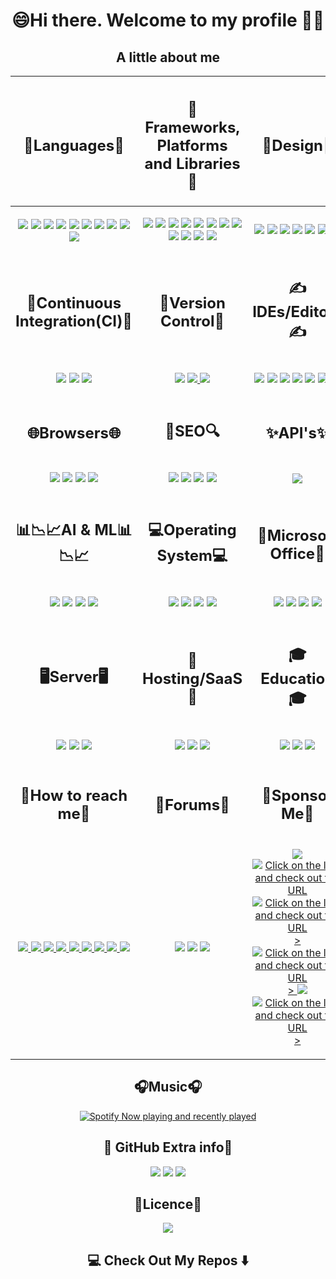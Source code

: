 <h1 align="center"> <!--- Level 2 Heading to align contents -->
  😄Hi there. Welcome to my profile 🤗👋
</h1>

<h2 align="center">A little about me</h2> <!--- Level 2 Heading to align contents -->

<table> <!--- Table Grid format for readability -->
  <thead>
    <tr>
      <th>
        <h2 align="center">🧠Languages🧠</h2> <!--- Level 2 Heading to align contents -->
      </th>
      <th>
        <h2 align="center">🥋Frameworks, Platforms and Libraries🥋</h2> <!--- Level 2 Heading to align contents -->
      </th>
      <th>
        <h2 align="center">🎨Design🎨</h2> <!--- Level 2 Heading to align contents -->
      </th>
    </tr>
  </thead>
  <tbody>
    <tr>
      <td> <!--- Contents for "🧠Languages🧠" -->
        <p align="center"> <!--- P tag to align contents -->
          <img src="https://img.shields.io/badge/Microsoft%20SQL%20Sever-CC2927?style=for-the-badge&logo=microsoft%20sql%20server&logoColor=white">
          <img src="https://img.shields.io/badge/javascript-%23323330.svg?style=for-the-badge&logo=javascript&logoColor=%23F7DF1E">
          <img src="https://img.shields.io/badge/postgres-%23316192.svg?style=for-the-badge&logo=postgresql&logoColor=white">
          <img src="https://img.shields.io/badge/sqlite-%2307405e.svg?style=for-the-badge&logo=sqlite&logoColor=white">
          <img src="https://img.shields.io/badge/html5-%23E34F26.svg?style=for-the-badge&logo=html5&logoColor=white">
          <img src="https://img.shields.io/badge/mysql-%2300f.svg?style=for-the-badge&logo=mysql&logoColor=white">
          <img src="https://img.shields.io/badge/python-3670A0?style=for-the-badge&logo=python&logoColor=ffdd54">
          <img src="https://img.shields.io/badge/dart-%230175C2.svg?style=for-the-badge&logo=dart&logoColor=white">
          <img src="https://img.shields.io/badge/css3-%231572B6.svg?style=for-the-badge&logo=css3&logoColor=white">
          <img src="https://img.shields.io/badge/c%23-%23239120.svg?style=for-the-badge&logo=c-sharp&logoColor=white">
        </p>
      </td>
      <td> <!--- Contents for "🥋Frameworks, Platforms and Libraries🥋" -->
        <p align="center"> <!--- P tag to align contents -->
          <img src="https://img.shields.io/badge/tailwindcss-%2338B2AC.svg?style=for-the-badge&logo=tailwind-css&logoColor=white">
          <img src="https://img.shields.io/badge/bootstrap-%23563D7C.svg?style=for-the-badge&logo=bootstrap&logoColor=white">
          <img src="https://img.shields.io/badge/Flutter-%2302569B.svg?style=for-the-badge&logo=Flutter&logoColor=white">
          <img src="https://img.shields.io/badge/svelte-%23f1413d.svg?style=for-the-badge&logo=svelte&logoColor=white">
          <img src="https://img.shields.io/badge/node.js-6DA55F?style=for-the-badge&logo=node.js&logoColor=white">
          <img src="https://img.shields.io/badge/django-%23092E20.svg?style=for-the-badge&logo=django&logoColor=white">
          <img src="https://img.shields.io/badge/docker-%230db7ed.svg?style=for-the-badge&logo=docker&logoColor=white">
          <img src="https://img.shields.io/badge/jquery-%230769AD.svg?style=for-the-badge&logo=jquery&logoColor=white">
          <img src="https://img.shields.io/badge/.NET-5C2D91?style=for-the-badge&logo=.net&logoColor=white">
          <img src="https://img.shields.io/badge/JWT-black?style=for-the-badge&logo=JSON%20web%20tokens">
          <img src="https://img.shields.io/badge/MUI-%230081CB.svg?style=for-the-badge&logo=material-ui&logoColor=white">
          <img src="https://img.shields.io/badge/NPM-%23000000.svg?style=for-the-badge&logo=npm&logoColor=white">
        </p>
      </td>
      <td> <!--- Contents for "🎨Design🎨" -->
        <p align="center"> <!--- P tag to align contents -->
          <img src="https://img.shields.io/badge/Adobe%20Dreamweaver-FF61F6.svg?style=for-the-badge&logo=Adobe%20Dreamweaver&logoColor=white">
          <img src="https://img.shields.io/badge/adobephotoshop-%2331A8FF.svg?style=for-the-badge&logo=adobephotoshop&logoColor=white">
          <img src="https://img.shields.io/badge/Adobe%20Acrobat%20Reader-EC1C24.svg?style=for-the-badge&logo=Adobe%20Acrobat%20Reader&logoColor=white">
          <img src="https://img.shields.io/badge/invision-FF3366?style=for-the-badge&logo=invision&logoColor=white">
          <img src="https://img.shields.io/badge/Dribble-EA4C89?style=for-the-badge&logo=dribble&logoColor=white">
          <img src="https://img.shields.io/badge/figma-%23F24E1E.svg?style=for-the-badge&logo=figma&logoColor=white">
          <img src="https://img.shields.io/badge/Gimp-657D8B?style=for-the-badge&logo=gimp&logoColor=FFFFFF">
        </p>
      </td>
    </tr>
    <tr>
      <td>
        <h2 align="center">🔂Continuous Integration(CI)🔂</h2> <!--- Level 2 Heading to align contents -->
      </td>
      <td>
        <h2 align="center">🧙Version Control🧙</h2> <!--- Level 2 Heading to align contents -->
      </td>
      <td>
        <h2 align="center">✍IDEs/Editors✍</h2> <!--- Level 2 Heading to align contents -->
      </td>
    </tr>
    <tr>
      <td> <!--- Contents for "🔂Continuous Integration(CI)🔂" -->
        <p align="center"> <!--- P tag to align contents -->
          <img src="https://img.shields.io/badge/github%20actions-%232671E5.svg?style=for-the-badge&logo=githubactions&logoColor=white">
          <img src="https://img.shields.io/badge/GitLab%20CI-%23181717.svg?style=for-the-badge&logo=gitlab&logoColor=white">
          <img src="https://img.shields.io/badge/travis%20ci-%232B2F33.svg?style=for-the-badge&logo=travis&logoColor=white">
        </p>
      </td>
      <td> <!--- Contents for "🧙Version Control🧙" -->
        <p align="center"> <!--- P tag to align contents -->
          <img src="https://img.shields.io/badge/git-%23F05033.svg?style=for-the-badge&logo=git&logoColor=white">
          <a href="https://github.com/ImaniAN">
            <img src="https://img.shields.io/badge/github-%23121011.svg?style=for-the-badge&logo=github&logoColor=white">
          </a>
          <img src="https://img.shields.io/badge/gitlab-%23181717.svg?style=for-the-badge&logo=gitlab&logoColor=white">
        </p>
      </td>
      <td> <!--- Contents for "✍IDEs/Editors✍" -->
        <p align="center"> <!--- P tag to align contents -->
          <img src="https://img.shields.io/badge/Visual%20Studio%20Code-0078d7.svg?style=for-the-badge&logo=visual-studio-code&logoColor=white">                    
          <img src="https://img.shields.io/badge/Android%20Studio-3DDC84.svg?style=for-the-badge&logo=android-studio&logoColor=white">
          <img src="https://img.shields.io/badge/Visual%20Studio-5C2D91.svg?style=for-the-badge&logo=visual-studio&logoColor=white">        
          <img src="https://img.shields.io/badge/WordPress-%23117AC9.svg?style=for-the-badge&logo=WordPress&logoColor=white">
          <img src="https://img.shields.io/badge/pycharm-143?style=for-the-badge&logo=pycharm&logoColor=black&color=black&labelColor=green">           
          <img src="https://img.shields.io/badge/jupyter-%23FA0F00.svg?style=for-the-badge&logo=jupyter&logoColor=white">
          <img src="https://img.shields.io/badge/webstorm-143?style=for-the-badge&logo=webstorm&logoColor=white&color=black">
        </p>
      </td>
    </tr>
    <tr>
      <td>
        <h2 align="center">🌐Browsers🌐</h2> <!--- Level 2 Heading to align contents -->
      </td>
      <td>
        <h2 align="center">🔎SEO🔍</h2> <!--- Level 2 Heading to align contents -->
      </td>
      <td>
        <h2 align="center">✨API's✨</h2> <!--- Level 2 Heading to align contents -->
      </td>
    </tr>
    <tr>
      <td> <!--- Contents for "🌐Browsers🌐" -->
        <p align="center"> <!--- P tag to align contents -->
          <img src="https://img.shields.io/badge/Google%20Chrome-4285F4?style=for-the-badge&logo=GoogleChrome&logoColor=white">
          <img src="https://img.shields.io/badge/Firefox-FF7139?style=for-the-badge&logo=Firefox-Browser&logoColor=white">
          <img src="https://img.shields.io/badge/Brave-FB542B?style=for-the-badge&logo=Brave&logoColor=white">
          <img src="https://img.shields.io/badge/Tor-7D4698?style=for-the-badge&logo=Tor-Browser&logoColor=white">          
        </p>
      </td>
      <td> <!--- Contents for "🔎SEO🔍" -->
        <p align="center"> <!--- P tag to align contents -->
          <img src="https://img.shields.io/badge/Microsoft%20Bing-258FFA?style=for-the-badge&logo=Microsoft%20Bing&logoColor=white">
          <img src="https://img.shields.io/badge/DuckDuckGo-DE5833?style=for-the-badge&logo=DuckDuckGo&logoColor=white">
          <img src="https://img.shields.io/badge/Yahoo!-6001D2?style=for-the-badge&logo=Yahoo!&logoColor=white">
          <img src="https://img.shields.io/badge/google-4285F4?style=for-the-badge&logo=google&logoColor=white">
        </p>
      </td>
      <td> <!--- Contents for "✨API's✨" -->
        <p align="center"> <!--- P tag to align contents -->
          <img src="https://img.shields.io/badge/Postman-FF6C37?style=for-the-badge&logo=postman&logoColor=white">
        </p>
      </td>
    </tr>
    <tr>
      <td>
        <h2 align="center">📊📉📈AI & ML📊📉📈</h2> <!--- Level 2 Heading to align contents -->
      </td>
      <td>
        <h2 align="center">💻Operating System💻</h2> <!--- Level 2 Heading to align contents -->
      </td>
      <td>
        <h2 align="center">🏢Microsoft Office🏢</h2> <!--- Level 2 Heading to align contents -->
      </td>
    </tr>
    <tr>
      <td> <!--- Contents for "📊📉📈AI & ML📊📉📈" -->
        <p align="center"> <!--- P tag to align contents -->
          <img src="https://img.shields.io/badge/scikit--learn-%23F7931E.svg?style=for-the-badge&logo=scikit-learn&logoColor=white">
          <img src="https://img.shields.io/badge/pandas-%23150458.svg?style=for-the-badge&logo=pandas&logoColor=white">
          <img src="https://img.shields.io/badge/numpy-%23013243.svg?style=for-the-badge&logo=numpy&logoColor=white">
          <img src="https://img.shields.io/badge/SciPy-%230C55A5.svg?style=for-the-badge&logo=scipy&logoColor=%white"> 
        </p>
      </td>
      <td> <!--- Contents for "💻Operating System💻" -->
        <p align="center"> <!--- P tag to align contents -->
          <img src="https://img.shields.io/badge/Windows-0078D6?style=for-the-badge&logo=windows&logoColor=white">
          <img src="https://img.shields.io/badge/chrome%20os-3d89fc?style=for-the-badge&logo=google%20chrome&logoColor=white">
          <img src="https://img.shields.io/badge/Ubuntu-E95420?style=for-the-badge&logo=ubuntu&logoColor=white">
          <img src="https://img.shields.io/badge/Kali-268BEE?style=for-the-badge&logo=kalilinux&logoColor=white">
        </p>
      </td>
      <td> <!--- Contents for "🏢Microsoft Office🏢" -->
        <p align="center"> <!--- P tag to align contents -->
          <img src="https://img.shields.io/badge/Microsoft_PowerPoint-B7472A?style=for-the-badge&logo=microsoft-powerpoint&logoColor=white">
          <img src="https://img.shields.io/badge/Microsoft_Access-A4373A?style=for-the-badge&logo=microsoft-access&logoColor=white">         
          <img src="https://img.shields.io/badge/Microsoft_Excel-217346?style=for-the-badge&logo=microsoft-excel&logoColor=white">
          <img src="https://img.shields.io/badge/Microsoft_Word-2B579A?style=for-the-badge&logo=microsoft-word&logoColor=white">
        </p>
      </td>
    </tr>
    <tr>
      <td>
        <h2 align="center">🖥️Server🖥️</h2> <!--- Level 2 Heading to align contents -->
      </td>
      <td>
        <h2 align="center">🌌Hosting/SaaS🌌</h2> <!--- Level 2 Heading to align contents -->
      </td>
      <td>
        <h2 align="center">🎓Education🎓</h2> <!--- Level 2 Heading to align contents -->
      </td>
    </tr>
    <tr>
      <td> <!--- Contents for "🖥️Server🖥️" -->
        <p align="center"> <!--- P tag to align contents -->
          <img src="https://img.shields.io/badge/jenkins-%232C5263.svg?style=for-the-badge&logo=jenkins&logoColor=white">
          <img src="https://img.shields.io/badge/apache-%23D42029.svg?style=for-the-badge&logo=apache&logoColor=white">
          <img src="https://img.shields.io/badge/nginx-%23009639.svg?style=for-the-badge&logo=nginx&logoColor=white">
        </p>
      </td>
      <td> <!--- Contents for "🌌Hosting/SaaS🌌" -->
        <p align="center"> <!--- P tag to align contents -->
          <img src="https://img.shields.io/badge/Google%20Cloud-%234285F4.svg?style=for-the-badge&logo=google-cloud&logoColor=white">
          <img src="https://img.shields.io/badge/firebase-%23039BE5.svg?style=for-the-badge&logo=firebase">
          <img src="https://img.shields.io/badge/azure-%230072C6.svg?style=for-the-badge&logo=azure-devops&logoColor=white">
        </p>
      </td>
      <td> <!--- Contents for "🎓Education🎓" -->
        <p align="center"> <!--- P tag to align contents -->
          <img src="https://img.shields.io/badge/Microsoft_Learn-258ffa?style=for-the-badge&logo=microsoft&logoColor=white">
          <img src="https://img.shields.io/badge/GeeksforGeeks-gray?style=for-the-badge&logo=geeksforgeeks&logoColor=35914c">
          <img src="https://img.shields.io/badge/MDN_Web_Docs-black?style=for-the-badge&logo=mdnwebdocs&logoColor=white">     
        </p>
      </td>
    </tr>
    </tr>
    <tr>
      <td>
        <h2 align="center">📲How to reach me📲</h2> <!--- Level 2 Heading to align contents -->
      </td>
      <td>
        <h2 align="center">📝Forums📝</h2> <!--- Level 2 Heading to align contents -->
      </td>
      <td>
        <h2 align="center">🙏Sponsor Me🙏</h2> <!--- Level 2 Heading to align contents -->
      </td>
    </tr>
    <tr>
      <td> <!--- Contents for "📲How to reach me📲" -->
        <p align="center"> <!--- P tag to align contents -->
          <a href="mailto:imani.niyigena@outlook.com">
            <img src="https://img.shields.io/badge/Microsoft_Outlook-0078D4?style=for-the-badge&logo=microsoft-outlook&logoColor=white">
          </a>
          <a href="https://www.instagram.com/the_real_king_imani/">
            <img src="https://img.shields.io/badge/Instagram-%23E4405F.svg?style=for-the-badge&logo=Instagram&logoColor=white">
          </a>
          <a href="https://wa.me/+27817360534">
            <img src="https://img.shields.io/badge/WhatsApp-25D366?style=for-the-badge&logo=whatsapp&logoColor=white">
          </a>
          <a href="https://za.pinterest.com/imanix8/">
            <img src="https://img.shields.io/badge/Pinterest-%23E60023.svg?style=for-the-badge&logo=Pinterest&logoColor=white">
          </a>
          <a href="https://www.linkedin.com/in/imani-niyigena-04ab47136/">
            <img src="https://img.shields.io/badge/linkedin-%230077B5.svg?style=for-the-badge&logo=linkedin&logoColor=white">
          </a>          
          <a href="https://tttttt.me/King0ian">
            <img src="https://img.shields.io/badge/Telegram-2CA5E0?style=for-the-badge&logo=telegram&logoColor=white">
          </a>
          <a href="https://www.https://twitter.com/king_niyigena/">
            <img src="https://img.shields.io/badge/Twitter-%231DA1F2.svg?style=for-the-badge&logo=Twitter&logoColor=white">
          </a>
          <a href="https://www.reddit.com/user/The_Real_King_Some1">
            <img src="https://img.shields.io/badge/Reddit-FF4500?style=for-the-badge&logo=reddit&logoColor=white">
          </a>
           <a href="mailto:imanix8@gmail.com">
            <img src="https://img.shields.io/badge/Gmail-D14836?style=for-the-badge&logo=gmail&logoColor=white">
          </a>
        </p>
      </td>
      <td> <!--- Contents for "📝Forums📝" -->
        <p align="center"> <!--- P tag to align contents -->
          <img src="https://img.shields.io/badge/StackExchange-%23ffffff.svg?style=for-the-badge&logo=StackExchange&logoColor=white">
          <img src="https://img.shields.io/badge/-Stackoverflow-FE7A16?style=for-the-badge&logo=stack-overflow&logoColor=white">
          <a href="https://www.reddit.com/user/The_Real_King_Some1">
            <img src="https://img.shields.io/badge/Reddit-FF4500?style=for-the-badge&logo=reddit&logoColor=white">
          </a>
       </p>
      </td>
      <td> <!--- Contents for "🙏Sponsor Me🙏" -->
      <p align="center"> <!--- P tag to align contents -->
        <a href="https://www.buymeacoffee.com/KingIAN">
          <img src="https://img.shields.io/badge/Buy%20Me%20a%20Coffee-ffdd00?style=for-the-badge&logo=buy-me-a-coffee&logoColor=black">
        </a>
        <a href="https://ethereumaddress.afterslash/0x0fE164Fa8e566908aa873a0610170d49804bC123"> 
          <img src="https://img.shields.io/badge/Ethereum-3C3C3D?style=for-the-badge&logo=Ethereum&logoColor=white" title="Click on the link and check out the URL">
        </a>
        <a href="https://litecoinaddress.afterslash/MKgSAbMUhrjbKVzak9KHJ6HvBD75rHd4oZ"> 
          <img src="https://img.shields.io/badge/Litecoin-A6A9AA?style=for-the-badge&logo=Litecoin&logoColor=white" title="Click on the link and check out the URL">>
        </a>
        <a href="https://bitcoinaddress.afterslash/3GJ2JR5m8iTGr6XufSJ7cRhv5iotfydSs4"> 
          <img src="https://img.shields.io/badge/Bitcoin-000?style=for-the-badge&logo=bitcoin&logoColor=white" title="Click on the link and check out the URL">>
        </a>
        <a href="https://www.paypal.me/ImaniNiyigena">
          <img src="https://img.shields.io/badge/PayPal-00457C?style=for-the-badge&logo=paypal&logoColor=white">
        </a>               
        <a href="https://xrpaddress.afterslash/rsRy14FvipgqudiGmptJBhr1RtpsgfzKMM/xrptag/2136507924"> 
          <img src="https://img.shields.io/badge/Xrp-black?style=for-the-badge&logo=xrp&logoColor=white" title="Click on the link and check out the URL">>
        </a>        
      </p>
      </td>
    </tr>
  </tbody>
</table>

<h2 align="center">🎧Music🎧</h2> <!--- Level 2 Heading to align contents -->

<p align="center"> <!--- P tag to align contents -->
<a href="https://open.spotify.com/user/3le8v925s45h586cyv9dfpdlt" align="center" > <!--- Spotify currently playing and last played with link to Spotify Account -->
  <img src="https://spotify-github-profile.vercel.app/api/view?uid=3le8v925s45h586cyv9dfpdlt&cover_image=true&theme=default&bar_color_cover=true" align="center" alt="Spotify Now playing and recently played"/> 
  </a><!--- Spotify currently playing and last played with link to Spotify Account -->
</p>

<h2 align="center">🤝 GitHub Extra info🤝</h2> <!--- Level 2 Heading to align contents -->
<p align="center"> <!--- P tag to align contents -->
  <img src="https://shields-io-visitor-counter.herokuapp.com/badge?page=ImaniAN.ImaniAN&style=flat-square">
  <img src="https://badges.pufler.dev/years/ImaniAN?style=flat-square&label=Years%20on%20GitHub">
  <img src="https://badges.pufler.dev/updated/ImaniAN/ImaniAn?style=flat-square&label=Last%20Updated">
</p>

<h2 align="center">🔐Licence🔐</h2> <!--- Level 2 Heading to align contents --> 
<p align="center"> <!--- P tag to align contents -->
  <img src="https://img.shields.io/github/license/ImaniAN/ImaniAN?style=for-the-badge">
</p>

<h2  align="center">💻 Check Out My Repos ⬇️ </h2>
